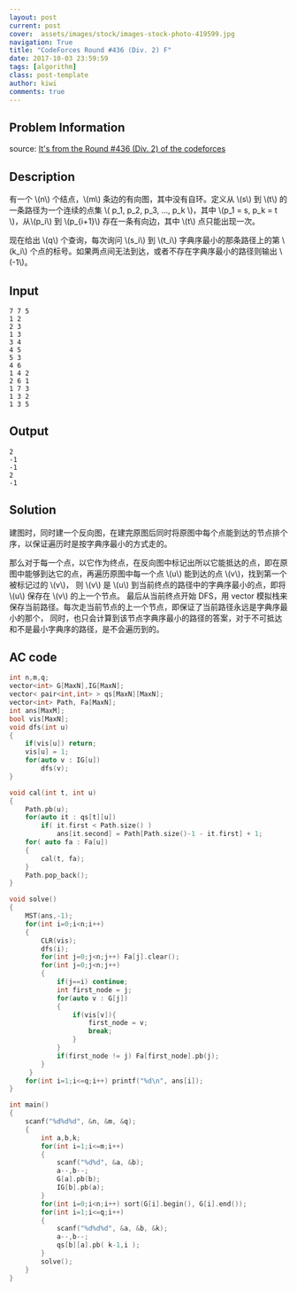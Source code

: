 ```yaml
---
layout: post
current: post
cover:  assets/images/stock/images-stock-photo-419599.jpg
navigation: True
title: "CodeForces Round #436 (Div. 2) F"
date: 2017-10-03 23:59:59
tags: [algorithm]
class: post-template
author: kiwi
comments: true
---
```


## Problem Information

source: [It's from the Round #436 (Div. 2) of the codeforces](http://codeforces.com/contest/864/problem/F)

## Description

有一个 \\(n\\) 个结点，\\(m\\) 条边的有向图，其中没有自环。定义从 \\(s\\) 到 \\(t\\) 的一条路径为一个连续的点集 \\(  p\_1, p\_2, p\_3, ..., p\_k \\)，其中 \\(p\_1 = s, p\_k = t \\)，从\\(p\_i\\) 到 \\(p\_{i+1}\\) 存在一条有向边，其中 \\(t\\) 点只能出现一次。 <br>

现在给出 \\(q\\) 个查询，每次询问 \\(s\_i\\) 到 \\(t\_i\\) 字典序最小的那条路径上的第 \\(k\_i\\) 个点的标号。如果两点间无法到达，或者不存在字典序最小的路径则输出 \\(-1\\)。<br>

## Input
```
7 7 5                                                                                
1 2
2 3
1 3
3 4
4 5
5 3
4 6
1 4 2
2 6 1
1 7 3
1 3 2
1 3 5
```

## Output
```
2                                                                                     
-1
-1
2
-1

```

## Solution

建图时，同时建一个反向图，在建完原图后同时将原图中每个点能到达的节点排个序，以保证遍历时是按字典序最小的方式走的。<br>

那么对于每一个点，以它作为终点，在反向图中标记出所以它能抵达的点，即在原图中能够到达它的点，再遍历原图中每一个点 \\(u\\) 能到达的点 \\(v\\)，找到第一个被标记过的 \\(v\\)，
则 \\(v\\) 是 \\(u\\) 到当前终点的路径中的字典序最小的点，即将 \\(u\\) 保存在 \\(v\\) 的上一个节点。
最后从当前终点开始 DFS，用 vector 模拟栈来保存当前路径。每次走当前节点的上一个节点，即保证了当前路径永远是字典序最小的那个，
同时，也只会计算到该节点字典序最小的路径的答案，对于不可抵达和不是最小字典序的路径，是不会遍历到的。<br>

## AC code
```c++
int n,m,q;                                                                            
vector<int> G[MaxN],IG[MaxN];
vector< pair<int,int> > qs[MaxN][MaxN];
vector<int> Path, Fa[MaxN];
int ans[MaxM];
bool vis[MaxN];
void dfs(int u)
{
    if(vis[u]) return;
    vis[u] = 1;
    for(auto v : IG[u])
        dfs(v);
}

void cal(int t, int u)
{
    Path.pb(u);
    for(auto it : qs[t][u])
        if( it.first < Path.size() ) 
            ans[it.second] = Path[Path.size()-1 - it.first] + 1;
    for( auto fa : Fa[u])
    {
        cal(t, fa);
    }
    Path.pop_back();
}

void solve()
{
    MST(ans,-1);
    for(int i=0;i<n;i++)
    {
        CLR(vis);
        dfs(i);
        for(int j=0;j<n;j++) Fa[j].clear();
        for(int j=0;j<n;j++)
        {
            if(j==i) continue;
            int first_node = j;
            for(auto v : G[j])
            {
                if(vis[v]){
                    first_node = v;
                    break; 
                }
            }
            if(first_node != j) Fa[first_node].pb(j);
        }
     }
    for(int i=1;i<=q;i++) printf("%d\n", ans[i]);
}

int main()
{
    scanf("%d%d%d", &n, &m, &q);
    {
        int a,b,k;
        for(int i=1;i<=m;i++)
        {
            scanf("%d%d", &a, &b);
            a--,b--;
            G[a].pb(b);
            IG[b].pb(a);
        }
        for(int i=0;i<n;i++) sort(G[i].begin(), G[i].end());
        for(int i=1;i<=q;i++)
        {
            scanf("%d%d%d", &a, &b, &k);
            a--,b--;
            qs[b][a].pb( k-1,i );
        }
        solve();
    }
}
```